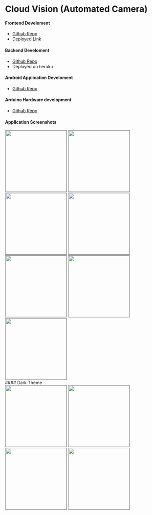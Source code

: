  
# Cloud Vision (Automated Camera)
 #### Frontend Develoment
 - [Github Repo](https://rootrsk-cloudvision.vercel.app)
 - [Deployed Link](https://github.com/rootrsk/security-cam-front)

 #### Backend Develoment
 - [Github Repo](https://github.com/rootrsk/security-server)
 - Deployed on heroku

  #### Android Application Develoment
 - [Github Repo](https://github.com/rootrsk/cloud-vision-application)

  #### Arduino Hardware development
 - [Github Repo](https://github.com/rootrsk/cloud-vision-arduino-esp32)
 #### Application Screenshots
 <div>
<img 
    src="https://i.ibb.co/8rrF6TJ/Screenshot-2022-06-10-09-53-43-99-92071d2c12963d29c0cdb8f901211bea.png"
    width="200"
    style="border:1px solid gray"
/>
<img 
    src="https://i.ibb.co/pzTWJD0/Screenshot-2022-04-08-16-50-15-77-92071d2c12963d29c0cdb8f901211bea.png"
    width="200"
    style="border:1px solid gray"
/>
<img 
    src="https://i.ibb.co/4RQZpbD/Screenshot-2022-06-10-09-53-49-65-92071d2c12963d29c0cdb8f901211bea.png"
    width="200"
    style="border:1px solid gray"
/>
<img 
    src="https://i.ibb.co/D1wQ96F/Screenshot-2022-06-10-09-55-40-55-92071d2c12963d29c0cdb8f901211bea.png"
    width="200"
    style="border:1px solid gray"
/>
<img 
    src="https://i.ibb.co/7kTFNy8/Screenshot-2022-06-10-09-57-01-89.png"
    width="200"
    style="border:1px solid gray"
/>
<img 
    src="https://i.ibb.co/YXc6HNf/Screenshot-2022-06-10-09-56-49-67-92071d2c12963d29c0cdb8f901211bea.png"
    width="200"
    style="border:1px solid gray"
/>
<img 
    src="https://i.ibb.co/MVFyH8s/Screenshot-2022-06-10-09-56-14-55-92071d2c12963d29c0cdb8f901211bea.png"
    width="200"
    style="border:1px solid gray"
/>
</div>
#### Dark Theme
<div>
<img 
    src="https://i.ibb.co/2YkSSNy/Screenshot-2022-06-10-09-57-37-47-92071d2c12963d29c0cdb8f901211bea.png"
    width="200"
    style="border:1px solid gray"
/>
<img 
    src="https://i.ibb.co/HB1tG5z/Screenshot-2022-06-10-09-57-28-88-92071d2c12963d29c0cdb8f901211bea.png"
    width="200"
    style="border:1px solid gray"
/>
<img 
    src="https://i.ibb.co/YNrhSHY/Screenshot-2022-06-10-09-57-14-91-92071d2c12963d29c0cdb8f901211bea.png"
    width="200"
    style="border:1px solid gray"
/>
<img 
    src="https://i.ibb.co/5xgs8pY/Screenshot-2022-06-10-09-57-45-05-92071d2c12963d29c0cdb8f901211bea.png"
    width="200"
    style="border:1px solid gray"
/>
</div>
 
